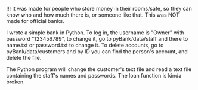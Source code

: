 !!! It was made for people who store money in their rooms/safe, so they can know who and how much there is, or someone like that. This was NOT made for official banks. 

I wrote a simple bank in Python. To log in, the username is "Owner" with password "123456789", to change it, go to pyBank/data/staff and there to name.txt or password.txt to change it. 
To delete accounts, go to pyBank/data/customers and by ID you can find the person's account, and delete the file.

The Python program will change the customer's text file and read a text file containing the staff's names and passwords. 
The loan function is kinda broken.
